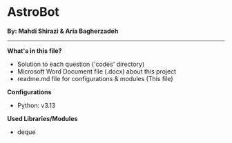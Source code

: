 # AstroBot
**By: Mahdi Shirazi & Aria Bagherzadeh**
***

**What's in this file?**
- Solution to each question ('codes' directory)
- Microsoft Word Document file (.docx) about this project
- readme.md file for configurations & modules (This file)

**Configurations**
- Python: v3.13

**Used Libraries/Modules**
- deque